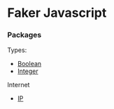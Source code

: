 # Faker Javascript

### Packages

Types:
* [Boolean](https://github.com/faker-javascript/boolean)
* [Integer](https://github.com/faker-javascript/integer)

Internet
* [IP](https://github.com/faker-javascript/ip)
